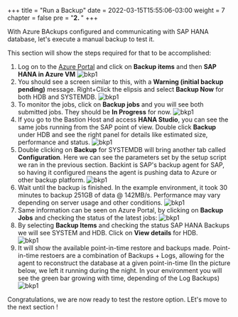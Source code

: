 +++
title = "Run a Backup"
date = 2022-03-15T15:55:06-03:00
weight = 7
chapter = false
pre = "<b>2. </b>"
+++

With Azure BAckups configured and communicating with SAP HANA database, let's execute a manual backup to test it. 

This section will show the steps required for that to be accomplished:

1. Log on to the [Azure Portal](https://portal.azure.com) and click on **Backup items** and then **SAP HANA in Azure VM**
![bkp1](/images/ba15.png?height=450px)
2. You should see a screen similar to this, with a **Warning (initial backup pending)** message. Right+Click the elipsis and select **Backup Now** for both HDB and SYSTEMDB.
![bkp1](/images/ba16.png)
3. To monitor the jobs, click on **Backup jobs** and you will see both submitted jobs. They should be **In Progress** for now. 
![bkp1](/images/ba17.png)
4. If you go to the Bastion Host and access **HANA Studio**, you can see the same jobs running from the SAP point of view. Double click **Backup** under HDB and see the right panel for details like estimated size, performance and status. 
![bkp1](/images/ba18.png)
5. Double clicking on **Backup** for SYSTEMDB will bring another tab called **Configuration**. Here we can see the parameters set by the setup script we ran in the previous section. Backint is SAP's backup agent for SAP, so having it configured means the agent is pushing data to Azure or other backup platform. 
![bkp1](/images/ba19.png)
6. Wait until the backup is finished. In the example environment, it took 30 minutes to backup 251GB of data @ 142MB/s. Performance may vary depending on server usage and other conditions. 
![bkp1](/images/ba20.png)
7. Same information can be seen on Azure Portal, by clicking on **Backup Jobs** and checking the status of the latest jobs: 
![bkp1](/images/ba21.png)
8. By selecting **Backup Items** and checking the status SAP HANA Backups we will see SYSTEM and HDB. Click on **View details** for HDB.  
![bkp1](/images/ba22.png)
9. It will show the available point-in-time restore and backups made. Point-in-time restoers are a combination of Backups + Logs, allowing for the agent to reconstruct the database at a given point-in-time (In the picture below, we left it running during the night. In your environment you will see the green bar growing with time, depending of the Log Backups)
![bkp1](/images/ba23.png)

Congratulations, we are now ready to test the restore option. LEt's move to the next section ! 